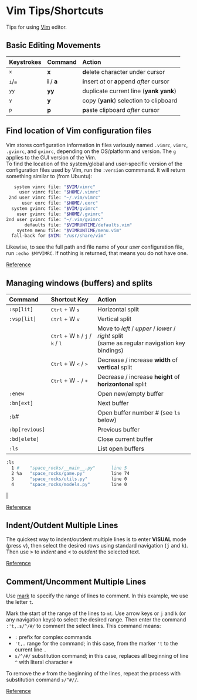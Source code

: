 # Vim Tips/Shortcuts

Tips for using [Vim](https://code.visualstudio.com/) editor.

## Basic Editing Movements
| Keystrokes | Command | Action |
| :--------- | :------ | :----- |
| <kbd>x</kbd> | **x** | **d**elete character under cursor |
| <kbd>i</kbd>/<kbd>a</kbd> | **i** / **a** | **i**nsert _at_ or **a**ppend _after_ cursor |
| <kbd>yy</kbd> | **yy** | duplicate current line (**yank yank**) |
| <kbd>y</kbd> | **y** | copy (**yank**) selection to clipboard |
| <kbd>p</kbd> | **p** | **p**aste clipboard _after_ cursor |

## Find location of Vim configuration files
Vim stores configuration information in files variously named `.vimrc`, `vimrc`, `.gvimrc`, and `gvimrc`, depending on the OS/platform and version. The `g` applies to the GUI version of the Vim.  
To find the location of the system/global and user-specific version of the configuration files used by Vim, run the `:version` commmand. It will return something similar to (from Ubuntu):
```bash
   system vimrc file: "$VIM/vimrc"
     user vimrc file: "$HOME/.vimrc"
 2nd user vimrc file: "~/.vim/vimrc"
      user exrc file: "$HOME/.exrc"
  system gvimrc file: "$VIM/gvimrc"
    user gvimrc file: "$HOME/.gvimrc"
2nd user gvimrc file: "~/.vim/gvimrc"
       defaults file: "$VIMRUNTIME/defaults.vim"
    system menu file: "$VIMRUNTIME/menu.vim"
  fall-back for $VIM: "/usr/share/vim"
```
Likewise, to see the full path and file name of your _user_ configuration file, run `:echo $MYVIMRC`. If nothing is returned, that means you do not have one.  

[Reference](https://stackoverflow.com/questions/8977649/how-to-locate-the-vimrc-file-used-by-vim-editor)

## Managing windows (buffers) and splits

| Command | Shortcut Key | Action               |
| :------ | :----------- | :------------------- |
| `:sp[lit]` | <kbd>Ctrl</kbd> + W <kbd>s</kbd> | Horizontal split |
| `:vsp[lit]` | <kbd>Ctrl</kbd> + W <kbd>v</kbd> | Vertical split |
| | <kbd>Ctrl</kbd> + W <kbd>h</kbd> / <kbd>j</kbd> / <kbd>k</kbd> / <kbd>l</kbd> | Move to _left_ / _upper_ / _lower_ / _right_ split <br />(same as regular navigation key bindings) |
| | <kbd>Ctrl</kbd> + W <kbd><</kbd> / <kbd>></kbd> | Decrease / increase **width** of **vertical** split |
| | <kbd>Ctrl</kbd> + W <kbd>-</kbd> / <kbd>+</kbd> | Decrease / increase **height** of **horizontonal** split
| `:enew` | | Open new/empty buffer |
| `:bn[ext]` | | Next buffer |
| `:b`_#_ | | Open buffer number _#_ (see `ls` below) |
| `:bp[revious]` | | Previous buffer |
| `:bd[elete]` | | Close current buffer |
| `:ls` | | List open buffers
```bash
:ls
  1 #    "space_rocks/__main__.py"      line 5
  2 %a   "space_rocks/game.py"          line 74
  3      "space_rocks/utils.py"         line 0
  4      "space_rocks/models.py"        line 0
```
 |

[Reference](https://www.tecmint.com/split-vim-screen/)  

## Indent/Outdent Multiple Lines
The quickest way to indent/outdent multiple lines is to enter **VISUAL** mode (press <kbd>v</kbd>), then select the desired rows using standard navigation (<kbd>j</kbd> and <kbd>k</kbd>). Then use <kbd>></kbd> to _indent_ and <kbd><</kbd> to _outdent_ the selected text.

[Reference](https://stackoverflow.com/a/7452318)  

## Comment/Uncomment Multiple Lines
Use [mark](http://vimdoc.sourceforge.net/htmldoc/motion.html#mark) to specify the range of lines to comment. In this example, we use the letter `t`.

Mark the start of the range of the lines to `mt`. Use arrow keys or `j` and `k` (or any navigation keys) to select the desired range. Then enter the command `:'t,.s/^/#/` to comment the select lines. This command means:
- `:` prefix for complex commands
- `'t,.` range for the command; in this case, from the marker `'t` to the current line `.`
- `s/^/#/` substitution command; in this case, replaces all beginning of line `^` with literal character `#`

To remove the `#` from the beginning of the lines, repeat the process with substitution command `s/^#//`.

[Reference](https://unix.stackexchange.com/a/120619)